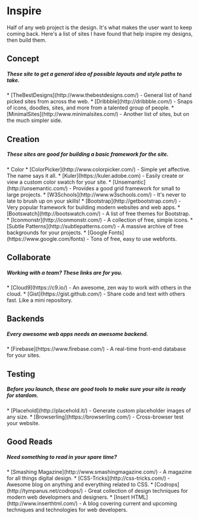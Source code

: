 Inspire
===

Half of any web project is the design. It's what makes the user want to keep coming back. Here's a list of sites I have found that help inspire my designs, then build them.

## Concept 
<h5>These site to get a general idea of possible layouts and style paths to take.</h5>
* [TheBestDesigns](http://www.thebestdesigns.com/) - General list of hand picked sites from across the web.
* [Dribbble](http://dribbble.com/) - Snaps of icons, doodles, sites, and more from a talented group of people.
* [MinimalSites](http://www.minimalsites.com/) - Another list of sites, but on the much simpler side.

## Creation
<h5>These sites are good for building a basic framework for the site.</h5>
* Color
  * [ColorPicker](http://www.colorpicker.com/) - Simple yet affective. The name says it all.
  * [Kuler](https://kuler.adobe.com) - Easily create or view a custom color swatch for your site.
* [Unsemantic](http://unsemantic.com/) - Provides a good grid framework for small to large projects.
* [W3Schools](http://www.w3schools.com/) - It's never to late to brush up on your skills!
* [Bootstrap](http://getbootstrap.com/) - Very popular framework for building modern websites and web apps.
  * [Bootswatch](http://bootswatch.com/) - A list of free themes for Bootstrap.
* [Iconmonstr](http://iconmonstr.com/) - A collection of free, simple icons.
* [Subtle Patterns](http://subtlepatterns.com/) - A massive archive of free backgrounds for your projects.
* [Google Fonts](https://www.google.com/fonts) - Tons of free, easy to use webfonts.

## Collaborate
<h5>Working with a team? These links are for you.</h5>
* [Cloud9](https://c9.io/) - An awesome, zen way to work with others in the cloud.
* [Gist](https://gist.github.com/) - Share code and text with others fast. Like a mini repository.

## Backends
<h5>Every awesome web apps needs an awesome backend.</h5>
* [Firebase](https://www.firebase.com/) - A real-time front-end database for your sites.

## Testing
<h5>Before you launch, these are good tools to make sure your site is ready for stardom.</h5>
* [Placehold](http://placehold.it/) - Generate custom placeholder images of any size.
* [Browserling](https://browserling.com/) - Cross-browser test your website.

## Good Reads
<h5>Need something to read in your spare time?</h5>
* [Smashing Magazine](http://www.smashingmagazine.com/) - A magazine for all things digital design.
* [CSS-Tricks](http://css-tricks.com/) - Awesome blog on anything and everything related to CSS.
* [Codrops](http://tympanus.net/codrops/) - Great collection of design techniques for modern web developmers and designers.
* [Insert HTML](http://www.inserthtml.com/) - A blog covering current and upcoming techniques and technologies for web developers.
